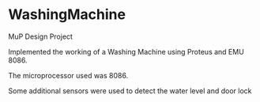 # WashingMachine
MuP Design Project

Implemented the working of a Washing Machine using Proteus and EMU 8086.

The microprocessor used was 8086.

Some additional sensors were used to detect the water level and door lock
